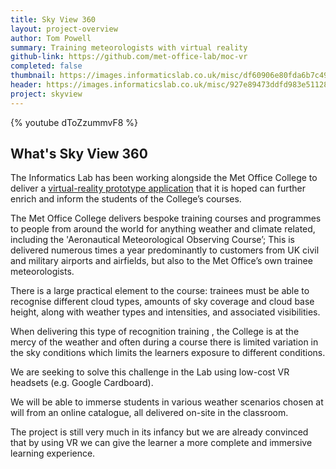 ```yaml
---
title: Sky View 360
layout: project-overview
author: Tom Powell
summary: Training meteorologists with virtual reality
github-link: https://github.com/met-office-lab/moc-vr
completed: false
thumbnail: https://images.informaticslab.co.uk/misc/df60906e80fda6b7c49e6fc7c1bf1506.png
header: https://images.informaticslab.co.uk/misc/927e89473ddfd983e511288648da84d6.JPG
project: skyview
---
```


{% youtube dToZzummvF8 %}
  
## What's Sky View 360  
  
The Informatics Lab has been working alongside the Met Office College to deliver a [virtual-reality prototype application](http://moc-vr.informaticslab.co.uk/) that it is hoped can further enrich and inform the students of the College’s courses.

The Met Office College delivers bespoke training courses and programmes to people from around the world for anything weather and climate related, including the 'Aeronautical Meteorological Observing Course’; This is delivered numerous times a year predominantly to customers from UK civil and military airports and airfields, but also to the Met Office’s own trainee meteorologists.  

There is a large practical element to the course: trainees must be able to recognise different cloud types, amounts of sky coverage and cloud base height, along with weather types and intensities, and associated visibilities.  

When delivering this type of recognition training , the College is at the mercy of the weather and often during a course there is limited variation in the sky conditions which limits the learners exposure to different conditions. 

We are seeking to solve this challenge in the Lab using low-cost VR headsets (e.g. Google Cardboard).  

We will be able to immerse students in various weather scenarios chosen at will from an online catalogue, all delivered on-site in the classroom.  

The project is still very much in its infancy but we are already convinced that by using VR we can give the learner a more complete and immersive learning experience.
